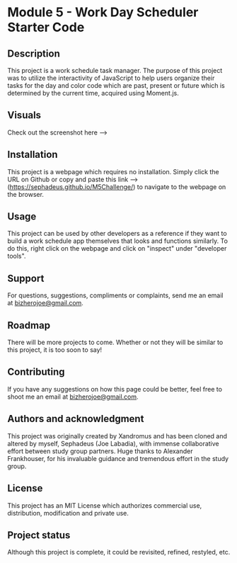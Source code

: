 # Module 5 - Work Day Scheduler Starter Code


## Description
This project is a work schedule task manager. The purpose of this project was to utilize the interactivity of JavaScript to help users organize their tasks for the day and color code which are past, present or future which is determined by the current time, acquired using Moment.js.

## Visuals
Check out the screenshot here --> 

## Installation
This project is a webpage which requires no installation. Simply click the URL on Github or copy and paste this link --> (https://sephadeus.github.io/M5Challenge/) to navigate to the webpage on the browser.

## Usage
This project can be used by other developers as a reference if they want to build a work schedule app themselves that looks and functions similarly. To do this, right click on the webpage and click on "inspect" under "developer tools".

## Support
For questions, suggestions, compliments or complaints, send me an email at bizherojoe@gmail.com.

## Roadmap
There will be more projects to come. Whether or not they will be similar to this project, it is too soon to say!

## Contributing
If you have any suggestions on how this page could be better, feel free to shoot me an email at bizherojoe@gmail.com.

## Authors and acknowledgment
This project was originally created by Xandromus and has been cloned and altered by myself, Sephadeus (Joe Labadia), with immense collaborative effort between study group partners. Huge thanks to Alexander Frankhouser, for his invaluable guidance and tremendous effort in the study group.

## License
This project has an MIT License which authorizes commercial use, distribution, modification and private use.

## Project status
Although this project is complete, it could be revisited, refined, restyled, etc.

